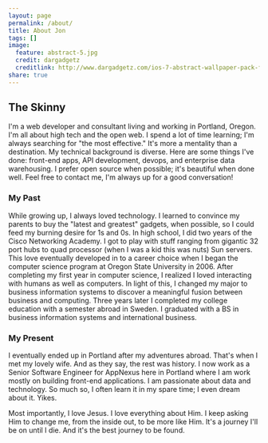```yaml
---
layout: page
permalink: /about/
title: About Jon
tags: []
image:
  feature: abstract-5.jpg
  credit: dargadgetz
  creditlink: http://www.dargadgetz.com/ios-7-abstract-wallpaper-pack-for-iphone-5-and-ipod-touch-retina/
share: true
---
```


## The Skinny

I'm a web developer and consultant living and working in Portland, Oregon. I'm
all about high tech and the open web. I spend a lot of time learning; I'm
always searching for "the most effective." It's more a mentality than a
destination. My technical background is diverse. Here are some things I've
done: front-end apps, API development, devops, and enterprise data warehousing.
I prefer open source when possible; it's beautiful when done well. Feel free to
contact me, I'm always up for a good conversation!


### My Past

While growing up, I always loved technology. I learned to convince my parents
to buy the "latest and greatest" gadgets, when possible, so I could feed my
burning desire for 1s and 0s. In high school, I did two years of the Cisco
Networking Academy. I got to play with stuff ranging from gigantic 32 port hubs
to quad processor (when I was a kid this was nuts) Sun servers. This love
eventually developed in to a career choice when I began the computer science
program at Oregon State University in 2006. After completing my first year in
computer science, I realized I loved interacting with humans as well as
computers. In light of this, I changed my major to business information systems
to discover a meaningful fusion between business and computing. Three years
later I completed my college education with a semester abroad in Sweden. I
graduated with a BS in business information systems and international business.


### My Present

I eventually ended up in Portland after my adventures abroad. That's when I met
my lovely wife. And as they say, the rest was history. I now work as a Senior
Software Engineer for AppNexus here in Portland where I am work mostly on
building front-end applications. I am passionate about data and technology. So
much so, I often learn it in my spare time; I even dream about it. Yikes.

Most importantly, I love Jesus. I love everything about Him. I keep asking Him
to change me, from the inside out, to be more like Him. It's a journey I'll be
on until I die. And it's the best journey to be found.

